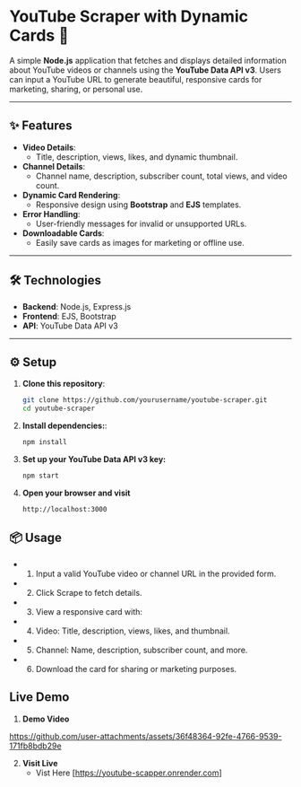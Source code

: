 # YouTube Scraper with Dynamic Cards 🎥  

A simple **Node.js** application that fetches and displays detailed information about YouTube videos or channels using the **YouTube Data API v3**. Users can input a YouTube URL to generate beautiful, responsive cards for marketing, sharing, or personal use.  

---

## ✨ Features  

- **Video Details**:  
  - Title, description, views, likes, and dynamic thumbnail.  
- **Channel Details**:  
  - Channel name, description, subscriber count, total views, and video count.  
- **Dynamic Card Rendering**:  
  - Responsive design using **Bootstrap** and **EJS** templates.  
- **Error Handling**:  
  - User-friendly messages for invalid or unsupported URLs.  
- **Downloadable Cards**:  
  - Easily save cards as images for marketing or offline use.  

---

## 🛠️ Technologies  

- **Backend**: Node.js, Express.js  
- **Frontend**: EJS, Bootstrap  
- **API**: YouTube Data API v3  

---

## ⚙️ Setup  

1. **Clone this repository**:  
   ```bash
   git clone https://github.com/yourusername/youtube-scraper.git  
   cd youtube-scraper  

2. **Install dependencies:**:  
   ```bash
   npm install

3. **Set up your YouTube Data API v3 key:**
   ```bash
   npm start

4. **Open your browser and visit**
   ```arduino
   http://localhost:3000

## 📦 Usage

 - 1. Input a valid YouTube video or channel URL in the provided form.
 - 2. Click Scrape to fetch details.
 - 3. View a responsive card with:
 - 4. Video: Title, description, views, likes, and thumbnail.
 - 5. Channel: Name, description, subscriber count, and more.
 - 6. Download the card for sharing or marketing purposes.

## Live Demo
1. **Demo Video**

https://github.com/user-attachments/assets/36f48364-92fe-4766-9539-171fb8bdb29e


2. **Visit Live**
   - Vist Here [https://youtube-scapper.onrender.com]


